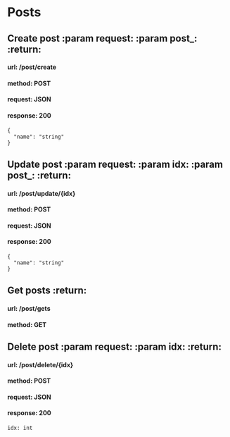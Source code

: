 # Posts 
## Create post :param request: :param post_: :return:
#### url: /post/create
#### method: POST
#### request: JSON
#### response: 200
````
{
  "name": "string"
}
````
## Update post :param request: :param idx: :param post_: :return:
#### url: /post/update/{idx}
#### method: POST
#### request: JSON
#### response: 200
````
{
  "name": "string"
}
````
## Get posts :return:
#### url: /post/gets
#### method: GET
## Delete post :param request: :param idx: :return:
#### url: /post/delete/{idx}
#### method: POST
#### request: JSON
#### response: 200
````
idx: int
````